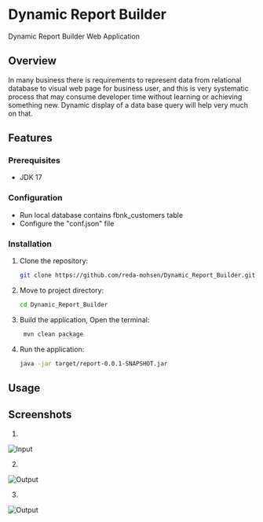 # Dynamic Report Builder
Dynamic Report Builder Web Application

## Overview
In many business there is requirements to represent data from relational database to visual web page 
for business user, and this is very systematic process that may consume developer time without learning 
or achieving something new. Dynamic display of a data base query will help very much on that.

## Features

### Prerequisites
- JDK 17

### Configuration
- Run local database contains fbnk_customers table
- Configure the "conf.json" file

### Installation
1. Clone the repository:
    ```bash
    git clone https://github.com/reda-mohsen/Dynamic_Report_Builder.git
    ```
2. Move to project directory:
    ```bash
    cd Dynamic_Report_Builder
    ```
    
3. Build the application, Open the terminal:
   ```bash
    mvn clean package
    ```

4. Run the application:
   ```bash
   java -jar target/report-0.0.1-SNAPSHOT.jar
    ```

## Usage

## Screenshots
1. 
![Input](assets/input_file.png)

2. 
![Output](assets/output_report_1.png)

3.
![Output](assets/output_report_2.png)

